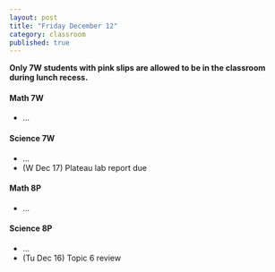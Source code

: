 ```yaml
---
layout: post
title: "Friday December 12"
category: classroom
published: true
---
```

<strong>Only 7W students with pink slips are allowed to be in the classroom during lunch recess.</strong>

#### Math 7W
* ...

#### Science 7W
* ...
* (W Dec 17) Plateau lab report due

#### Math 8P
* ...

#### Science 8P
* ...
* (Tu Dec 16) Topic 6 review

